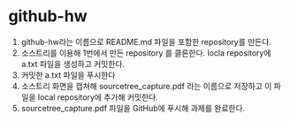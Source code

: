 # github-hw
1. github-hw라는 이름으로 README.md 파일을 포함한 repository를 만든다.
2. 소스트리를 이용해 1번에서 만든 repository 를 클론한다.
   locla repository에 a.txt 파일을 생성하고 커밋한다.
3. 커밋한 a.txt 파일을 푸시한다
4. 소스트리 화면을 캡쳐해 sourcetree_capture.pdf 라는 이름으로 저장하고 이 파일을 local repository에 추가해 커밋한다.
5. sourcetree_capture.pdf 파일을 GitHub에 푸시해 과제를 완료한다.
